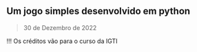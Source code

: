 ## Um jogo simples desenvolvido em python
> 30 de Dezembro de 2022

!!! Os créditos vão para o curso da IGTI

